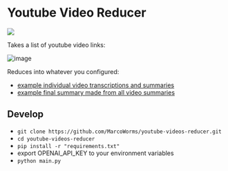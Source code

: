 # Youtube Video Reducer

[![](https://licensebuttons.net/p/zero/1.0/88x31.png)](https://creativecommons.org/publicdomain/zero/1.0/)

Takes a list of youtube video links:

![image](https://user-images.githubusercontent.com/7863230/233854751-689e352e-1070-4004-af1a-2afa53df8509.png)

Reduces into whatever you configured:

- [example individual video transcriptions and summaries](https://github.com/MarcoWorms/youtube-videos-reducer/tree/main/example_transcriptions)
- [example final summary made from all video summaries](https://github.com/MarcoWorms/youtube-videos-reducer/blob/main/example_result.md)

## Develop

- `git clone https://github.com/MarcoWorms/youtube-videos-reducer.git`
- `cd youtube-videos-reducer`
- `pip install -r "requirements.txt"`
- export OPENAI_API_KEY to your environment variables
- `python main.py`
